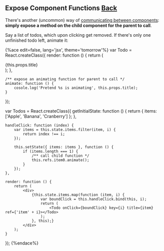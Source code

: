 ## Expose Component Functions [Back](./../react.md)

There's another (uncommon) way of [communicating between components](./../communication_between_components/communication_between_components.md): **simply expose a method on the child component for the parent to call**.

Say a list of todos, which upon clicking get removed. If there's only one unfinished todo left, animate it:

{%ace edit=false, lang='jsx', theme='tomorrow'%}
var Todo = React.createClass({
    render: function () {
        return (
            <div onClick={this.props.onClick}>{this.props.title}</div>
        );
    },
    
    /** expose an animating function for parent to call */
    animate: function () {
        cosole.log('Pretend %s is animating', this.props.title);
    }
});

var Todos = React.createClass({
    getInitialState: function () {
        return { items: ['Apple', 'Banana', 'Cranberry'] };
    },
    
    handleClick: function (index) {
        var items = this.state.items.filter(item, i) {
            return index !== i;
        });
        
        this.setState({ items: items }, function () {
            if (items.length === 1) {
                /** call child function */
                this.refs.item0.animate();
            }
        });
    },
    
    render: function () {
        return (
            <div>
                {this.state.items.map(function (item, i) {
                    var boundClick = this.handleClick.bind(this, i);
                    return (
                        <Todo onClick={boundClick} key={i} title={item} ref={'item' + i}></Todo>
                    );
                }, this);}
            </div>
        );
    }
});
{%endace%}